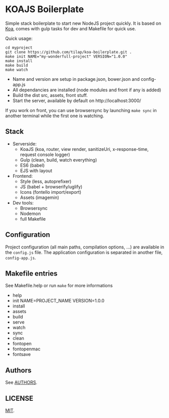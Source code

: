 # KOAJS Boilerplate

Simple stack boilerplate to start new NodeJS project quickly. It is based on [Koa](http://koajs.com/), comes with gulp tasks for dev and Makefile for quick use.

Quick usage:

```
cd myproject
git clone https://github.com/tilap/koa-boilerplate.git .
make init NAME="my-wonderfull-project" VERSION="1.0.0"
make install
make build
make watch
```

- Name and version are setup in package.json, bower.json and config-app.js
- All dependancies are installed (node modules and front if any is added)
- Build the dist src, assets, front stuff.
- Start the server, available by default on http://localhost:3000/

If you work on front, you can use browsersync by launching ```make sync``` in another terminal while the first one is watching.

## Stack

- Serverside:
  - KoaJS (koa, router, view render, sanitizeUri, x-response-time, request console logger)
  - Gulp (clean, build, watch everything)
  - ES6 (babel)
  - EJS with layout
- Frontend:
  - Style (less, autoprefixer)
  - JS (babel + browserify/uglify)
  - Icons (fontello import/export)
  - Assets (imagemin)
- Dev tools:
  - Browsersync
  - Nodemon
  - full Makefile

## Configuration

Project configuration (all main paths, compilation options, ...) are available in the `config.js` file. The application configuration is separated in another file, `config-app.js`.

## Makefile entries

See Makefile.help or run ```make``` for more informations

- help
- init NAME=PROJECT_NAME VERSION=1.0.0
- install
- assets
- build
- serve
- watch
- sync
- clean
- fontopen
- fontopenmac
- fontsave

## Authors

See [AUTHORS](AUTHORS).

## LICENSE

[MIT](LICENSE).
